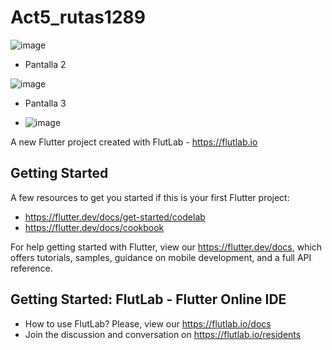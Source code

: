 # Act5_rutas1289

![image](https://github.com/user-attachments/assets/c3163967-b566-412d-8c71-dc0a93fa5259)
- Pantalla 2
  
![image](https://github.com/user-attachments/assets/27437b24-6ff4-4661-9820-acba706de339)
- Pantalla 3
  
- ![image](https://github.com/user-attachments/assets/32a26ac4-da1a-4947-9ccb-d82e96e5eeb7)




A new Flutter project created with FlutLab - https://flutlab.io

## Getting Started

A few resources to get you started if this is your first Flutter project:

- https://flutter.dev/docs/get-started/codelab
- https://flutter.dev/docs/cookbook

For help getting started with Flutter, view our
https://flutter.dev/docs, which offers tutorials,
samples, guidance on mobile development, and a full API reference.

## Getting Started: FlutLab - Flutter Online IDE

- How to use FlutLab? Please, view our https://flutlab.io/docs
- Join the discussion and conversation on https://flutlab.io/residents
